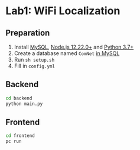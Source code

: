 # Lab1: WiFi Localization

## Preparation

1. Install [MySQL](https://www.mysql.com/cn/), [Node.js 12.22.0+](https://nodejs.org/en/) and [Python 3.7+](https://www.python.org/downloads/)
2. Create a database named `ComNet` [in MySQL](https://www.runoob.com/mysql/mysql-create-database.html)
3. Run `sh setup.sh`
4. Fill in `config.yml`

## Backend

```bash
cd backend
python main.py
```

## Frontend

```bash
cd frontend
pc run
```


